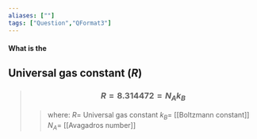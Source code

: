 ```yaml
---
aliases: [""]
tags: ["Question","QFormat3"]
---
```


#### What is the
## Universal gas constant ($R$)

> ### $$ R = 8.314472 = N_A k_B$$ 
>> where:
>> $R =$ Universal gas constant
>> $k_B=$ [[Boltzmann constant]]
>> $N_A$= [[Avagadros number]]